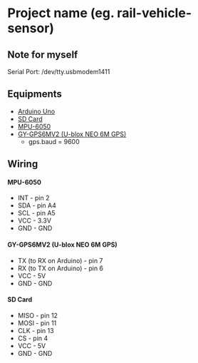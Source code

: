Project name (eg. rail-vehicle-sensor)
===================


## Note for myself
Serial Port: /dev/tty.usbmodem1411


## Equipments

* [Arduino Uno](http://arduino.cc/en/Main/arduinoBoardUno)
* [SD Card](http://www.arduitronics.com/product/210/microsd-card-adapter-v1-1-catalex)
* [MPU-6050](http://playground.arduino.cc/Main/MPU-6050)
* [GY-GPS6MV2 (U-blox NEO 6M GPS)](https://developer.mbed.org/users/edodm85/notebook/gps-u-blox-neo-6m/)
    + gps.baud = 9600


## Wiring

#### MPU-6050
* INT   -  pin 2 
* SDA   -  pin A4
* SCL   -  pin A5
* VCC   -  3.3V
* GND   -  GND

#### GY-GPS6MV2 (U-blox NEO 6M GPS)
* TX (to RX on Arduino) - pin 7
* RX (to TX on Arduino) - pin 6
* VCC   -  5V
* GND   -  GND

#### SD Card
* MISO  -  pin 12
* MOSI  -  pin 11
* CLK   -  pin 13
* CS    -  pin 4
* VCC   -  5V
* GND   -  GND
